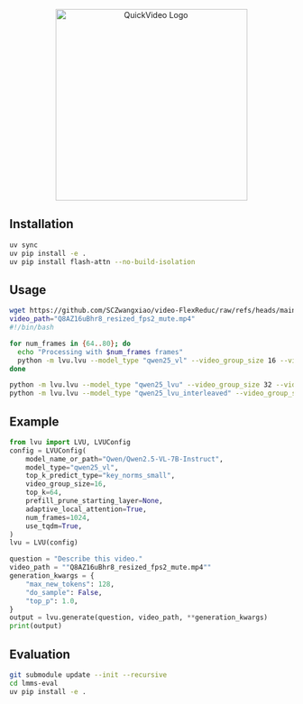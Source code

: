 <p align="center">
  <img src="https://github.com/TIGER-AI-Lab/QuickVideo/raw/main/assets/logo.png" alt="QuickVideo Logo" width="340"/>
</p>

## Installation

```bash
uv sync
uv pip install -e .
uv pip install flash-attn --no-build-isolation
```

## Usage

```bash
wget https://github.com/SCZwangxiao/video-FlexReduc/raw/refs/heads/main/misc/Q8AZ16uBhr8_resized_fps2_mute.mp4
video_path="Q8AZ16uBhr8_resized_fps2_mute.mp4"
#!/bin/bash

for num_frames in {64..80}; do
  echo "Processing with $num_frames frames"
  python -m lvu.lvu --model_type "qwen25_vl" --video_group_size 16 --video_path $video_path --num_frames $num_frames
done

python -m lvu.lvu --model_type "qwen25_lvu" --video_group_size 32 --video_path $video_path
python -m lvu.lvu --model_type "qwen25_lvu_interleaved" --video_group_size 32 --video_path $video_path
```

## Example

```python
from lvu import LVU, LVUConfig
config = LVUConfig(
    model_name_or_path="Qwen/Qwen2.5-VL-7B-Instruct", 
    model_type="qwen25_vl",
    top_k_predict_type="key_norms_small",
    video_group_size=16,
    top_k=64,
    prefill_prune_starting_layer=None,
    adaptive_local_attention=True,
    num_frames=1024,
    use_tqdm=True,
)
lvu = LVU(config)

question = "Describe this video."
video_path = ""Q8AZ16uBhr8_resized_fps2_mute.mp4""
generation_kwargs = {
    "max_new_tokens": 128,
    "do_sample": False,
    "top_p": 1.0,
}
output = lvu.generate(question, video_path, **generation_kwargs)
print(output)
```

## Evaluation
```bash
git submodule update --init --recursive
cd lmms-eval
uv pip install -e .
```
